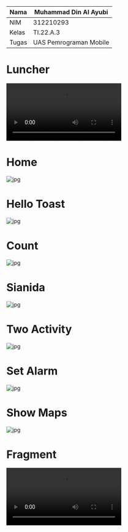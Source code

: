 | Nama      | Muhammad Din Al Ayubi |
| ----------- | ----------- |
| NIM     | 312210293       |
| Kelas   | TI.22.A.3        |
| Tugas   | UAS Pemrograman Mobile        |

# Luncher
![mp4](https://github.com/mdinalayubi/uasmobile/blob/main/img/launcher.mp4)
# Home
![jpg](https://github.com/mdinalayubi/uasmobile/blob/main/img/Home.jpg)
# Hello Toast
![jpg](https://github.com/mdinalayubi/uasmobile/blob/main/img/HelloToast.jpg)
# Count
![jpg](https://github.com/mdinalayubi/uasmobile/blob/main/img/count.jpg)
# Sianida
![jpg](https://github.com/mdinalayubi/uasmobile/blob/main/img/Sianida.jpg)
# Two Activity
![jpg](https://github.com/mdinalayubi/uasmobile/blob/main/img/TwoActivity.jpg)
# Set Alarm
![jpg](https://github.com/mdinalayubi/uasmobile/blob/main/img/SetAlarm.jpg)
# Show Maps
![jpg](https://github.com/mdinalayubi/uasmobile/blob/main/img/Maps.jpg)
# Fragment
![mp4](https://github.com/mdinalayubi/uasmobile/blob/main/img/Fragment.mp4)
